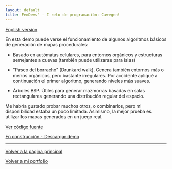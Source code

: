 ```yaml
---
layout: default
title: FemDevs' - I reto de programación: Cavegen!
---
```


[English version](index.md)

En esta demo puede verse el funcionamiento de algunos algoritmos básicos de generación de mapas procedurales:

* Basado en autómatas celulares, para entornos orgánicos y estructuras semejantes a cuevas (también puede utilizarse para islas)

* "Paseo del borracho" (Drunkard walk). Genera también entornos más o menos orgánicos, pero bastante irregulares. Por accidente apliqué a continuación el primer algoritmo, generando niveles más suaves.

* Árboles BSP. Útiles para generar mazmorras basadas en salas rectangulares generando una distribución regular del espacio.

Me habría gustado probar muchos otros, o combinarlos, pero mi disponibilidad estaba un poco limitada. Asimismo, la mejor prueba es utilizar los mapas generados en un juego real.

[Ver código fuente](https://github.com/wildrabbit/cavegen)

[En construcción - Descargar demo]()

* * *

[Volver a la página principal](http://wildrabbit.github.io)

[Volver a mi portfolio](http://stealthcoder.tumblr.com)

